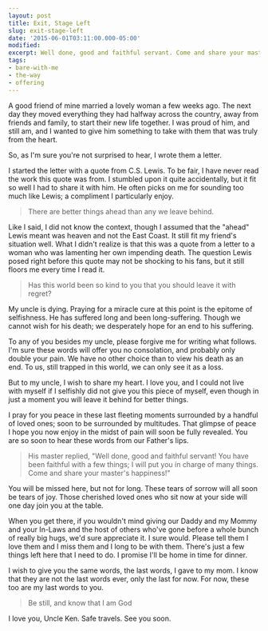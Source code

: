 ```yaml
---
layout: post
title: Exit, Stage Left
slug: exit-stage-left
date: '2015-06-01T03:11:00.000-05:00'
modified:
excerpt: Well done, good and faithful servant. Come and share your master's happiness.
tags:
- bare-with-me
- the-way
- offering
---
```


A good friend of mine married a lovely woman a few weeks ago. The next day they moved everything they had halfway across the country, away from friends and family, to start their new life together. I was proud of him, and still am, and I wanted to give him something to take with them that was truly from the heart.

So, as I'm sure you're not surprised to hear, I wrote them a letter.

I started the letter with a quote from C.S. Lewis. To be fair, I have never read the work this quote was from. I stumbled upon it quite accidentally, but it fit so well I had to share it with him. He often picks on me for sounding too much like Lewis; a compliment I particularly enjoy.

> There are better things ahead than any we leave behind.

Like I said, I did not know the context, though I assumed that the "ahead" Lewis meant was heaven and not the East Coast. It still fit my friend's situation well. What I didn't realize is that this was a quote from a letter to a woman who was lamenting her own impending death. The question Lewis posed right before this quote may not be shocking to his fans, but it still floors me every time I read it.

> Has this world been so kind to you that you should leave it with regret?

My uncle is dying. Praying for a miracle cure at this point is the epitome of selfishness. He has suffered long and been long-suffering. Though we cannot wish for his death; we desperately hope for an end to his suffering.

To any of you besides my uncle, please forgive me for writing what follows. I'm sure these words will offer you no consolation, and probably only double your pain. We have no other choice than to view his death as an end. To us, still trapped in this world, we can only see it as a loss.

But to my uncle, I wish to share my heart. I love you, and I could not live with myself if I selfishly did not give you this piece of myself, even though in just a moment you will leave it behind for better things.

I pray for you peace in these last fleeting moments surrounded by a handful of loved ones; soon to be surrounded by multitudes. That glimpse of peace I hope you now enjoy in the midst of pain will soon be fully revealed. You are so soon to hear these words from our Father's lips.

> His master replied, "Well done, good and faithful servant! You have been faithful with a few things; I will put you in charge of many things. Come and share your master's happiness!"

You will be missed here, but not for long. These tears of sorrow will all soon be tears of joy. Those cherished loved ones who sit now at your side will one day join you at the table.

When you get there, if you wouldn't mind giving our Daddy and my Mommy and your In-Laws and the host of others who've gone before a whole bunch of really big hugs, we'd sure appreciate it. I sure would. Please tell them I love them and I miss them and I long to be with them. There's just a few things left here that I need to do. I promise I'll be home in time for dinner.

I wish to give you the same words, the last words, I gave to my mom. I know that they are not the last words ever, only the last for now. For now, these too are my last words to you.

> Be still, and know that I am God

I love you, Uncle Ken. Safe travels. See you soon.
